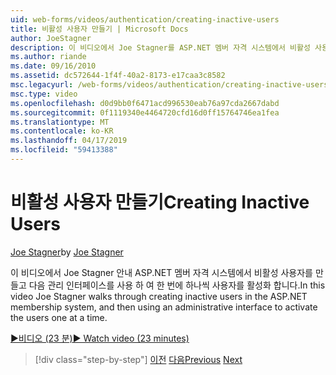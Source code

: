 ```yaml
---
uid: web-forms/videos/authentication/creating-inactive-users
title: 비활성 사용자 만들기 | Microsoft Docs
author: JoeStagner
description: 이 비디오에서 Joe Stagner를 ASP.NET 멤버 자격 시스템에서 비활성 사용자를 만들고 관리 인터페이스를 사용 하 여 활성화 한 사용자를 안내 하는 중...
ms.author: riande
ms.date: 09/16/2010
ms.assetid: dc572644-1f4f-40a2-8173-e17caa3c8582
msc.legacyurl: /web-forms/videos/authentication/creating-inactive-users
msc.type: video
ms.openlocfilehash: d0d9bb0f6471acd996530eab76a97cda2667dabd
ms.sourcegitcommit: 0f1119340e4464720cfd16d0ff15764746ea1fea
ms.translationtype: MT
ms.contentlocale: ko-KR
ms.lasthandoff: 04/17/2019
ms.locfileid: "59413388"
---
```

# <a name="creating-inactive-users"></a><span data-ttu-id="c99e9-103">비활성 사용자 만들기</span><span class="sxs-lookup"><span data-stu-id="c99e9-103">Creating Inactive Users</span></span>

<span data-ttu-id="c99e9-104">[Joe Stagner](https://github.com/JoeStagner)</span><span class="sxs-lookup"><span data-stu-id="c99e9-104">by [Joe Stagner](https://github.com/JoeStagner)</span></span>

<span data-ttu-id="c99e9-105">이 비디오에서 Joe Stagner 안내 ASP.NET 멤버 자격 시스템에서 비활성 사용자를 만들고 다음 관리 인터페이스를 사용 하 여 한 번에 하나씩 사용자를 활성화 합니다.</span><span class="sxs-lookup"><span data-stu-id="c99e9-105">In this video Joe Stagner walks through creating inactive users in the ASP.NET membership system, and then using an administrative interface to activate the users one at a time.</span></span>

[<span data-ttu-id="c99e9-106">&#9654;비디오 (23 분)</span><span class="sxs-lookup"><span data-stu-id="c99e9-106">&#9654; Watch video (23 minutes)</span></span>](https://channel9.msdn.com/Blogs/ASP-NET-Site-Videos/creating-inactive-users)

> [!div class="step-by-step"]
> <span data-ttu-id="c99e9-107">[이전](simple-web-service-authentication.md)
> [다음](sql-injection-defense.md)</span><span class="sxs-lookup"><span data-stu-id="c99e9-107">[Previous](simple-web-service-authentication.md)
[Next](sql-injection-defense.md)</span></span>
